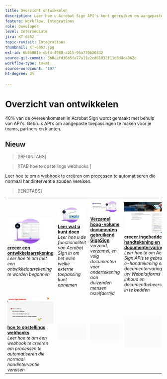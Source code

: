 ```yaml
---
title: Overzicht ontwikkelen
description: Leer hoe u Acrobat Sign API's kunt gebruiken om aangepaste toepassingen te maken voor uw teams, partners en klanten
feature: Workflow, Integrations
role: Developer
level: Intermediate
jira: KT-6852
topic-revisit: Integrations
thumbnail: KT-6852.jpg
exl-id: 6b86081e-cbf4-4988-a215-95a770620342
source-git-commit: 3b6aefd36b5fa77a11e2cd61032f11e6d4ca862c
workflow-type: tm+mt
source-wordcount: '197'
ht-degree: 3%

---
```


# Overzicht van ontwikkelen

40% van de overeenkomsten in Acrobat Sign wordt gemaakt met behulp van API&#39;s. Gebruik API’s om aangepaste toepassingen te maken voor je teams, partners en klanten.

## Nieuw

>[!BEGINTABS]

>[!TAB  hoe te opstellings webhooks ]

Leer hoe te om a [ webhook ](webhooks.md) te creëren om processen te automatiseren die normaal handinterventie zouden vereisen.

>[!ENDTABS]

<table style="table-layout:fixed">
<tr>
  <td>
    <a href="https://www.adobe.io/apis/documentcloud/sign.html" target="_blank">
      <img alt="Een ontwikkelaarsaccount maken" src="../assets/Develop_Getting-Started.png" />
    </a>
    <div>
    <a href="https://www.adobe.io/apis/documentcloud/sign.html" target="_blank"><strong> creeer een ontwikkelaarrekening </strong></a>
    </div>
    <em> Leer hoe te om met een ontwikkelaarrekening te worden begonnen </em>
    <br>
  </td>
  <td>
    <a href="https://www.adobe.io/apis/documentcloud/sign/docs.html" target="_blank">
      <img alt="Ontdek wat je kunt doen" src="../assets/Develop_Learn.png" />
    </a>
    <div>
    <a href="https://www.adobe.io/apis/documentcloud/sign/docs.html" target="_blank"><strong> Leer wat u kunt doen </strong></a>
    </div>
    <em> Leer hoe u de functionaliteit van Acrobat Sign in om het even welke externe toepassing kunt opnemen </em>
    <br>
  </td>  
  <td>
    <a href="gigasign.md">
      <img alt="Verzamel grote documenten met GigaSign" src="../assets/gigasign.jpg" />
    </a>
    <div>
    <a href="gigasign.md"><strong> Verzamel hoog-volume documenten gebruikend GigaSign </strong></a>
    </div>
    <em> verzend, verzamel, en volg documenten voor ondertekening aan duizenden mensen tezelfdertijd </em>
    <br>
  </td>
   <td>
    <a href="embeddedesignature.md">
      <img alt="Ingesloten ervaringen voor elektronische handtekeningen en documenten creëren" src="assets/embeddedesignature/EmbedPart1_thumb.png" />
    </a>
    <div>
    <a href="embeddedesignature.md"><strong> creeer ingebedde e-handtekening en documentervaringen </strong></a>
    </div>
    <em> Leer hoe te om Acrobat Sign APIs te gebruiken om e-handtekening en documentervaringen in uw Webplatforms en inhoud en documentbeheersystemen in te bedden </em>
    <br>
  </td>
</tr>
<tr>
  <td>
    <a href="webhooks.md">
      <img alt="Webhooks instellen" src="../assets/how-webhooks.png" />
    </a>
    <div>
    <a href="webhooks.md"><strong> hoe te opstellings webhooks </strong></a>
    </div>
    <em> Leer hoe te om een webhook te creëren om processen te automatiseren die normaal handinterventie vereisen </em>
    <br>
  </td>
  <td>
    <img alt="Spacer" src="../assets/Grayspacer.png" />
    <div>
    <br>
  </td>
  <td>
    <img alt="Spacer" src="../assets/Grayspacer.png" />
    <div>
    <br>
  </td>
  <td>
    <img alt="Spacer" src="../assets/Grayspacer.png" />
    <div>
    <br>
  </td>
</tr>
</table>
